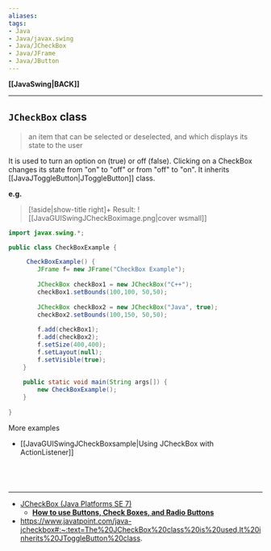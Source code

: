 ```yaml
---
aliases:
tags:
- Java
- Java/javax.swing
- Java/JCheckBox
- Java/JFrame
- Java/JButton
---
```

**[[JavaSwing|BACK]]**

---
## `JCheckBox` class
> an item that can be selected or deselected, and which displays its state to the user

It is used to turn an option on (true) or off (false). Clicking on a CheckBox changes its state from "on" to "off" or from "off" to "on". It inherits [[JavaJToggleButton|JToggleButton]] class.

**e.g.**
>[!aside|show-title right]+ Result:
> ![[JavaGUISwingJCheckBoximage.png|cover wsmall]]

```java
import javax.swing.*;

public class CheckBoxExample {

     CheckBoxExample() {
        JFrame f= new JFrame("CheckBox Example");
          
        JCheckBox checkBox1 = new JCheckBox("C++");  
        checkBox1.setBounds(100,100, 50,50);
          
        JCheckBox checkBox2 = new JCheckBox("Java", true);  
        checkBox2.setBounds(100,150, 50,50);
          
        f.add(checkBox1);  
        f.add(checkBox2);  
        f.setSize(400,400);  
        f.setLayout(null);  
        f.setVisible(true);
    }  
	
	public static void main(String args[]) {  
	    new CheckBoxExample();
	}
	
}  
```

More examples
- [[JavaGUISwingJCheckBoxsample|Using JCheckBox with ActionListener]]

<br>

# 
---
- [JCheckBox (Java Platforms SE 7)](https://docs.oracle.com/javase/7/docs/api/javax/swing/JCheckBox.html)
	- [**How to use Buttons, Check Boxes, and Radio Buttons**](https://docs.oracle.com/javase/tutorial/uiswing/components/button.html)
- https://www.javatpoint.com/java-jcheckbox#:~:text=The%20JCheckBox%20class%20is%20used,It%20inherits%20JToggleButton%20class.